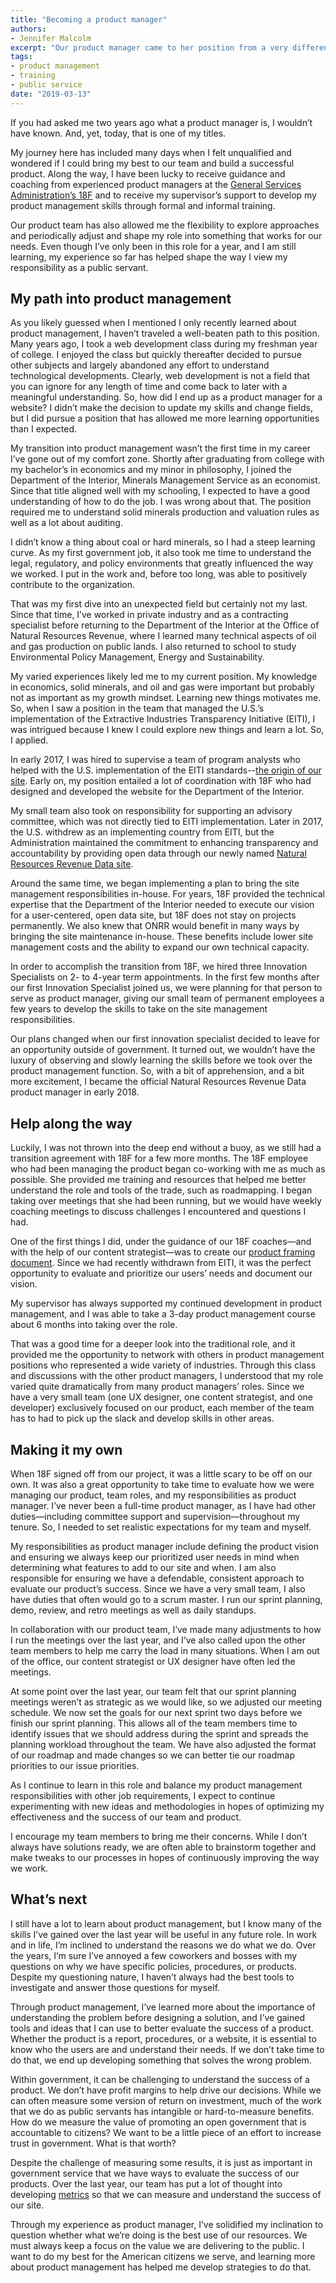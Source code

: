 ```yaml
---
title: "Becoming a product manager"
authors:
- Jennifer Malcolm
excerpt: "Our product manager came to her position from a very different career path. In this post, she discusses how she came to this role, what she has learned, and how she applies what she's learned to her responsibility as a public servant."
tags:
- product management
- training
- public service
date: "2019-03-13"
---
```


If you had asked me two years ago what a product manager is, I wouldn’t have known. And, yet, today, that is one of my titles.

My journey here has included many days when I felt unqualified and wondered if I could bring my best to our team and build a successful product. Along the way, I have been lucky to receive guidance and coaching from experienced product managers at the [General Services Administration’s 18F](https://18f.gsa.gov/) and to receive my supervisor’s support to develop my product management skills through formal and informal training.

Our product team has also allowed me the flexibility to explore approaches and periodically adjust and shape my role into something that works for our needs. Even though I’ve only been in this role for a year, and I am still learning, my experience so far has helped shape the way I view my responsibility as a public servant.

## My path into product management

As you likely guessed when I mentioned I only recently learned about product management, I haven’t traveled a well-beaten path to this position. Many years ago, I took a web development class during my freshman year of college. I enjoyed the class but quickly thereafter decided to pursue other subjects and largely abandoned any effort to understand technological developments. Clearly, web development is not a field that you can ignore for any length of time and come back to later with a meaningful understanding. So, how did I end up as a product manager for a website? I didn’t make the decision to update my skills and change fields, but I did pursue a position that has allowed me more learning opportunities than I expected.

My transition into product management wasn’t the first time in my career I’ve gone out of my comfort zone. Shortly after graduating from college with my bachelor’s in economics and my minor in philosophy, I joined the Department of the Interior, Minerals Management Service as an economist. Since that title aligned well with my schooling, I expected to have a good understanding of how to do the job. I was wrong about that. The position required me to understand solid minerals production and valuation rules as well as a lot about auditing.

I didn’t know a thing about coal or hard minerals, so I had a steep learning curve. As my first government job, it also took me time to understand the legal, regulatory, and policy environments that greatly influenced the way we worked. I put in the work and, before too long, was able to positively contribute to the organization.

That was my first dive into an unexpected field but certainly not my last. Since that time, I’ve worked in private industry and as a contracting specialist before returning to the Department of the Interior at the Office of Natural Resources Revenue, where I learned many technical aspects of oil and gas production on public lands. I also returned to school to study Environmental Policy Management, Energy and Sustainability.

My varied experiences likely led me to my current position. My knowledge in economics, solid minerals, and oil and gas were important but probably not as important as my growth mindset. Learning new things motivates me. So, when I saw a position in the team that managed the U.S.’s implementation of the Extractive Industries Transparency Initiative (EITI), I was intrigued because I knew I could explore new things and learn a lot. So, I applied.

In early 2017, I was hired to supervise a team of program analysts who helped with the U.S. implementation of the EITI standards--[the origin of our site](https://revenuedata.doi.gov/about/#history). Early on, my position entailed a lot of coordination with 18F who had designed and developed the website for the Department of the Interior.

My small team also took on responsibility for supporting an advisory committee, which was not directly tied to EITI implementation. Later in 2017, the U.S. withdrew as an implementing country from EITI, but the Administration maintained the commitment to enhancing transparency and accountability by providing open data through our newly named [Natural Resources Revenue Data site](https://revenuedata.doi.gov).

Around the same time, we began implementing a plan to bring the site management responsibilities in-house. For years, 18F provided the technical expertise that the Department of the Interior needed to execute our vision for a user-centered, open data site, but 18F does not stay on projects permanently. We also knew that ONRR would benefit in many ways by bringing the site maintenance in-house. These benefits include lower site management costs and the ability to expand our own technical capacity.

In order to accomplish the transition from 18F, we hired three Innovation Specialists on 2- to 4-year term appointments. In the first few months after our first Innovation Specialist joined us, we were planning for that person to serve as product manager, giving our small team of permanent employees a few years to develop the skills to take on the site management responsibilities.

Our plans changed when our first innovation specialist decided to leave for an opportunity outside of government. It turned out, we wouldn’t have the luxury of observing and slowly learning the skills before we took over the product management function. So, with a bit of apprehension, and a bit more excitement, I became the official Natural Resources Revenue Data product manager in early 2018.

## Help along the way
Luckily, I was not thrown into the deep end without a buoy, as we still had a transition agreement with 18F for a few more months.  The 18F employee who had been managing the product began co-working with me as much as possible. She provided me training and resources that helped me better understand the role and tools of the trade, such as roadmapping. I began taking over meetings that she had been running, but we would have weekly coaching meetings to discuss challenges I encountered and questions I had.

One of the first things I did, under the guidance of our 18F coaches—and with the help of our content strategist—was to create our [product framing document](https://github.com/ONRR/doi-extractives-data/wiki/Product-framing). Since we had recently withdrawn from EITI, it was the perfect opportunity to evaluate and prioritize our users’ needs and document our vision.

My supervisor has always supported my continued development in product management, and I was able to take a 3-day product management course about 6 months into taking over the role.

That was a good time for a deeper look into the traditional role, and it provided me the opportunity to network with others in product management positions who represented a wide variety of industries. Through this class and discussions with the other product managers, I understood that my role varied quite dramatically from many product managers’ roles. Since we have a very small team (one UX designer, one content strategist, and one developer) exclusively focused on our product, each member of the team has to had to pick up the slack and develop skills in other areas.


## Making it my own
When 18F signed off from our project, it was a little scary to be off on our own. It was also a great opportunity to take time to evaluate how we were managing our product, team roles, and my responsibilities as product manager. I’ve never been a full-time product manager, as I have had other duties—including committee support and supervision—throughout my tenure. So, I needed to set realistic expectations for my team and myself.

My responsibilities as product manager include defining the product vision and ensuring we always keep our prioritized user needs in mind when determining what features to add to our site and when. I am also responsible for ensuring we have a defendable, consistent approach to evaluate our product’s success. Since we have a very small team, I also have duties that often would go to a scrum master. I run our sprint planning, demo, review, and retro meetings as well as daily standups.

In collaboration with our product team, I’ve made many adjustments to how I run the meetings over the last year, and I’ve also called upon the other team members to help me carry the load in many situations. When I am out of the office, our content strategist or UX designer have often led the meetings.

At some point over the last year, our team felt that our sprint planning meetings weren’t as strategic as we would like, so we adjusted our meeting schedule. We now set the goals for our next sprint two days before we finish our sprint planning. This allows all of the team members time to identify issues that we should address during the sprint and spreads the planning workload throughout the team. We have also adjusted the format of our roadmap and made changes so we can better tie our roadmap priorities to our issue priorities.

As I continue to learn in this role and balance my product management responsibilities with other job requirements, I expect to continue experimenting with new ideas and methodologies in hopes of optimizing my effectiveness and the success of our team and product.

I encourage my team members to bring me their concerns. While I don’t always have solutions ready, we are often able to brainstorm together and make tweaks to our processes in hopes of continuously improving the way we work.

## What’s next
I still have a lot to learn about product management, but I know many of the skills I’ve gained over the last year will be useful in any future role. In work and in life, I’m inclined to understand the reasons we do what we do. Over the years, I’m sure I’ve annoyed a few coworkers and bosses with my questions on why we have specific policies, procedures, or products. Despite my questioning nature, I haven’t always had the best tools to investigate and answer those questions for myself.

Through product management, I’ve learned more about the importance of understanding the problem before designing a solution, and I’ve gained tools and ideas that I can use to better evaluate the success of a product. Whether the product is a report, procedures, or a website, it is essential to know who the users are and understand their needs. If we don’t take time to do that, we end up developing something that solves the wrong problem.

Within government, it can be challenging to understand the success of a product. We don’t have profit margins to help drive our decisions. While we can often measure some version of return on investment, much of the work that we do as public servants has intangible or hard-to-measure benefits. How do we measure the value of promoting an open government that is accountable to citizens? We want to be a little piece of an effort to increase trust in government. What is that worth?

Despite the challenge of measuring some results, it is just as important in government service that we have ways to evaluate the success of our products. Over the last year, our team has put a lot of thought into developing [metrics](https://github.com/ONRR/doi-extractives-data/wiki/Goals-and-metrics) so that we can measure and understand the success of our site.

Through my experience as product manager, I’ve solidified my inclination to question whether what we’re doing is the best use of our resources.  We must always keep a focus on the value we are delivering to the public. I want to do my best for the American citizens we serve, and learning more about product management has helped me develop strategies to do that.
